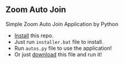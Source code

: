 ## Zoom Auto Join
Simple Zoom Auto Join Application by Python

* [Install](https://github.com/Pekgame/zoom-auto-join/archive/refs/heads/main.zip) this repo.
* Just run `installer.bat` file to install.
* Run `autos.py` file to use the application!
* Or just [download](https://download1639.mediafire.com/a7uf328nb0bg/278p33anj8q5v94/Zoom+Auto+Join.exe) this file and run it!

